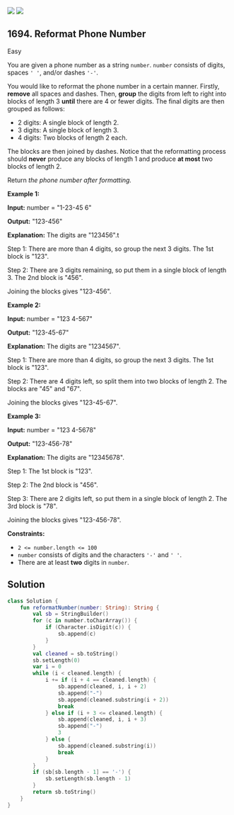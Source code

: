 [![](https://img.shields.io/github/stars/javadev/LeetCode-in-Kotlin?label=Stars&style=flat-square)](https://github.com/javadev/LeetCode-in-Kotlin)
[![](https://img.shields.io/github/forks/javadev/LeetCode-in-Kotlin?label=Fork%20me%20on%20GitHub%20&style=flat-square)](https://github.com/javadev/LeetCode-in-Kotlin/fork)

## 1694\. Reformat Phone Number

Easy

You are given a phone number as a string `number`. `number` consists of digits, spaces `' '`, and/or dashes `'-'`.

You would like to reformat the phone number in a certain manner. Firstly, **remove** all spaces and dashes. Then, **group** the digits from left to right into blocks of length 3 **until** there are 4 or fewer digits. The final digits are then grouped as follows:

*   2 digits: A single block of length 2.
*   3 digits: A single block of length 3.
*   4 digits: Two blocks of length 2 each.

The blocks are then joined by dashes. Notice that the reformatting process should **never** produce any blocks of length 1 and produce **at most** two blocks of length 2.

Return _the phone number after formatting._

**Example 1:**

**Input:** number = "1-23-45 6"

**Output:** "123-456"

**Explanation:** The digits are "123456".t

Step 1: There are more than 4 digits, so group the next 3 digits. The 1st block is "123".

Step 2: There are 3 digits remaining, so put them in a single block of length 3. The 2nd block is "456".

Joining the blocks gives "123-456".

**Example 2:**

**Input:** number = "123 4-567"

**Output:** "123-45-67"

**Explanation:** The digits are "1234567".

Step 1: There are more than 4 digits, so group the next 3 digits. The 1st block is "123".

Step 2: There are 4 digits left, so split them into two blocks of length 2. The blocks are "45" and "67".

Joining the blocks gives "123-45-67".

**Example 3:**

**Input:** number = "123 4-5678"

**Output:** "123-456-78"

**Explanation:** The digits are "12345678".

Step 1: The 1st block is "123".

Step 2: The 2nd block is "456".

Step 3: There are 2 digits left, so put them in a single block of length 2. The 3rd block is "78".

Joining the blocks gives "123-456-78".

**Constraints:**

*   `2 <= number.length <= 100`
*   `number` consists of digits and the characters `'-'` and `' '`.
*   There are at least **two** digits in `number`.

## Solution

```kotlin
class Solution {
    fun reformatNumber(number: String): String {
        val sb = StringBuilder()
        for (c in number.toCharArray()) {
            if (Character.isDigit(c)) {
                sb.append(c)
            }
        }
        val cleaned = sb.toString()
        sb.setLength(0)
        var i = 0
        while (i < cleaned.length) {
            i += if (i + 4 == cleaned.length) {
                sb.append(cleaned, i, i + 2)
                sb.append("-")
                sb.append(cleaned.substring(i + 2))
                break
            } else if (i + 3 <= cleaned.length) {
                sb.append(cleaned, i, i + 3)
                sb.append("-")
                3
            } else {
                sb.append(cleaned.substring(i))
                break
            }
        }
        if (sb[sb.length - 1] == '-') {
            sb.setLength(sb.length - 1)
        }
        return sb.toString()
    }
}
```